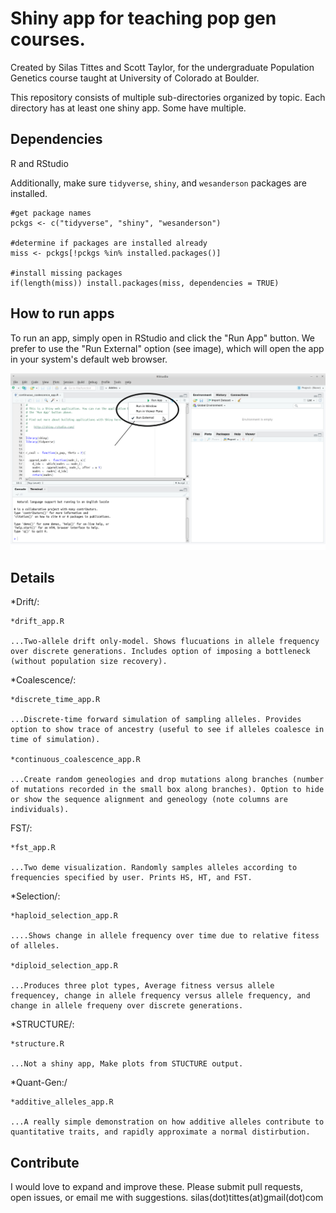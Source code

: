 Shiny app for teaching pop gen courses. 
======================================

Created by Silas Tittes and Scott Taylor, for the undergraduate Population Genetics course taught at University of Colorado at Boulder. 
 
This repository consists of multiple sub-directories organized by topic. Each directory has at least one shiny app. Some have multiple. 

Dependencies
-----------

R and RStudio

Additionally, make sure `tidyverse`, `shiny`, and `wesanderson` packages are installed.

```
#get package names
pckgs <- c("tidyverse", "shiny", "wesanderson")

#determine if packages are installed already
miss <- pckgs[!pckgs %in% installed.packages()]

#install missing packages
if(length(miss)) install.packages(miss, dependencies = TRUE)
```

How to run apps
---------------

To run an app, simply open in RStudio and click the "Run App" button. We prefer to use the "Run External" option (see image), which will open the app in your system's default web browser.

![shiny_pic](shiny_run_pic.png)


Details
-------

*Drift/:

	*drift_app.R
		
	...Two-allele drift only-model. Shows flucuations in allele frequency over discrete generations. Includes option of imposing a bottleneck (without population size recovery).


*Coalescence/: 

	*discrete_time_app.R

	...Discrete-time forward simulation of sampling alleles. Provides option to show trace of ancestry (useful to see if alleles coalesce in time of simulation).

	*continuous_coalescence_app.R
	
	...Create random geneologies and drop mutations along branches (number of mutations recorded in the small box along branches). Option to hide or show the sequence alignment and geneology (note columns are individuals). 


FST/:
	
	*fst_app.R

	...Two deme visualization. Randomly samples alleles according to frequencies specified by user. Prints HS, HT, and FST. 

*Selection/:

	*haploid_selection_app.R
	
	....Shows change in allele frequency over time due to relative fitess of alleles.

	*diploid_selection_app.R

	...Produces three plot types, Average fitness versus allele frequencey, change in allele frequency versus allele frequency, and change in allele frequeny over discrete generations.

*STRUCTURE/:

	*structure.R

	...Not a shiny app, Make plots from STUCTURE output.

*Quant-Gen:/

	*additive_alleles_app.R

	...A really simple demonstration on how additive alleles contribute to quantitative traits, and rapidly approximate a normal distirbution.

Contribute
---------

I would love to expand and improve these. Please submit pull requests, open issues, or email me with suggestions. 
silas(dot)tittes(at)gmail(dot)com

